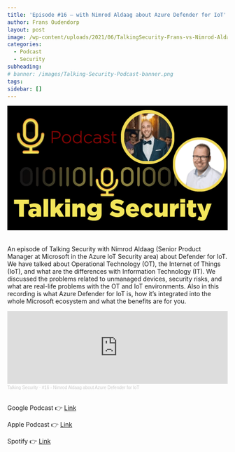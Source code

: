 ```yaml
---
title: 'Episode #16 – with Nimrod Aldaag about Azure Defender for IoT'
author: Frans Oudendorp
layout: post
image: /wp-content/uploads/2021/06/TalkingSecurity-Frans-vs-Nimrod-Aldaag.png
categories:
  - Podcast
  - Security
subheading:
# banner: /images/Talking-Security-Podcast-banner.png
tags: 
sidebar: []
---
```


<div>
  <img width="600" src="/wp-content/uploads/2021/06/TalkingSecurity-Frans-vs-Nimrod-Aldaag.png" >
</div> <br>


An episode of Talking Security with Nimrod Aldaag (Senior Product Manager at Microsoft in the Azure IoT Security area) about Defender for IoT. We have talked about Operational Technology (OT), the Internet of Things (IoT), and what are the differences with Information Technology (IT). We discussed the problems related to unmanaged devices, security risks, and what are real-life problems with the OT and IoT environments. Also in this recording is what Azure Defender for IoT is, how it&#8217;s integrated into the whole Microsoft ecosystem and what the benefits are for you.



<iframe width="100%" height="166" scrolling="no" frameborder="no" allow="autoplay" src="https://w.soundcloud.com/player/?url=https%3A//api.soundcloud.com/tracks/1059792790&color=%23220414&auto_play=false&hide_related=false&show_comments=true&show_user=true&show_reposts=false&show_teaser=true"></iframe><div style="font-size: 10px; color: #cccccc;line-break: anywhere;word-break: normal;overflow: hidden;white-space: nowrap;text-overflow: ellipsis; font-family: Interstate,Lucida Grande,Lucida Sans Unicode,Lucida Sans,Garuda,Verdana,Tahoma,sans-serif;font-weight: 100;"><a href="https://soundcloud.com/talkingsecurity" title="Talking Security" target="_blank" style="color: #cccccc; text-decoration: none;">Talking Security</a> · <a href="https://soundcloud.com/talkingsecurity/16-nimrod-aldaag-about-azure-defender-for-iot" title="#16 - Nimrod Aldaag about Azure Defender for IoT" target="_blank" style="color: #cccccc; text-decoration: none;">#16 - Nimrod Aldaag about Azure Defender for IoT</a></div><br>


Google Podcast 👉 [Link](https://podcasts.google.com/feed/aHR0cDovL2ZlZWRzLnNvdW5kY2xvdWQuY29tL3VzZXJzL3NvdW5kY2xvdWQ6dXNlcnM6NzM4MzUwNTgxL3NvdW5kcy5yc3M/episode/dGFnOnNvdW5kY2xvdWQsMjAxMDp0cmFja3MvMTA1OTc5Mjc5MA?sa=X&ved=0CA0QkfYCahcKEwjo8-u6hvvwAhUAAAAAHQAAAAAQAQ&hl=en)

Apple Podcast 👉 [Link](https://podcasts.apple.com/nl/podcast/16-nimrod-aldaag-about-azure-defender-for-iot/id1489282005?i=1000524055708)

Spotify 👉 [Link](https://open.spotify.com/episode/1UKhrgWHAeDVuthFyiDWxM)